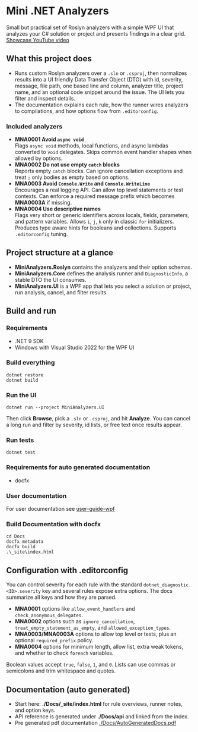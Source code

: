 # Mini .NET Analyzers

Small but practical set of Roslyn analyzers with a simple WPF UI that analyzes your C# solution or project and presents findings in a clear grid.  
[Showcase YouTube video](https://youtu.be/2d7vXadgXR8)

## What this project does

- Runs custom Roslyn analyzers over a `.sln` or `.csproj`, then normalizes results into a UI friendly Data Transfer Object (DTO) with id, severity, message, file path, one based line and column, analyzer title, project name, and an optional code snippet around the issue. The UI lets you filter and inspect details.  
- The documentation explains each rule, how the runner wires analyzers to compilations, and how options flow from `.editorconfig`.

### Included analyzers

- **MNA0001 Avoid `async void`**  
  Flags `async void` methods, local functions, and async lambdas converted to `void` delegates. Skips common event handler shapes when allowed by options.
- **MNA0002 Do not use empty `catch` blocks**  
  Reports empty `catch` blocks. Can ignore cancellation exceptions and treat `;` only bodies as empty based on options.
- **MNA0003 Avoid `Console.Write` and `Console.WriteLine`**  
  Encourages a real logging API. Can allow top level statements or test contexts. Can enforce a required message prefix which becomes **MNA0003A** if missing.
- **MNA0004 Use descriptive names**  
  Flags very short or generic identifiers across locals, fields, parameters, and pattern variables. Allows `i`, `j`, `k` only in classic `for` initializers. Produces type aware hints for booleans and collections. Supports `.editorconfig` tuning.

## Project structure at a glance

- **MiniAnalyzers.Roslyn** contains the analyzers and their option schemas.  
- **MiniAnalyzers.Core** defines the analysis runner and `DiagnosticInfo`, a stable DTO the UI consumes.  
- **MiniAnalyzers.UI** is a WPF app that lets you select a solution or project, run analysis, cancel, and filter results.

## Build and run

### Requirements

- .NET 9 SDK  
- Windows with Visual Studio 2022 for the WPF UI

### Build everything

```
dotnet restore
dotnet build
```

### Run the UI

```
dotnet run --project MiniAnalyzers.UI
```

Then click **Browse**, pick a `.sln` or `.csproj`, and hit **Analyze**. You can cancel a long run and filter by severity, id lists, or free text once results appear.

### Run tests

```
dotnet test
```

### Requirements for auto generated documentation

- docfx

### User documentation

For user documentation see [user-guide-wpf](Docs/user-guide-wpf.md)

### Build Documentation with docfx

```
cd Docs
docfx metadata
docfx build
.\_site\index.html
```

## Configuration with .editorconfig

You can control severity for each rule with the standard `dotnet_diagnostic.<ID>.severity` key and several rules expose extra options. The docs summarize all keys and how they are parsed.

- **MNA0001** options like `allow_event_handlers` and `check_anonymous_delegates`.  
- **MNA0002** options such as `ignore_cancellation`, `treat_empty_statement_as_empty`, and `allowed_exception_types`.  
- **MNA0003/MNA0003A** options to allow top level or tests, plus an optional `required_prefix` policy.  
- **MNA0004** options for minimum length, allow list, extra weak tokens, and whether to check `foreach` variables.  

Boolean values accept `true`, `false`, `1`, and `0`. Lists can use commas or semicolons and trim whitespace and quotes.

## Documentation (auto generated)

- Start here: **./Docs/_site/index.html** for rule overviews, runner notes, and option keys.  
- API reference is generated under **./Docs/api** and linked from the index.  
- Pre generated pdf documentation [./Docs/AutoGeneratedDocs.pdf](./Docs/AutoGeneratedDocs.pdf)



